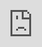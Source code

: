 <iframe src="https://ariangibson.carrd.co/" style="position:fixed; top:0; left:0; bottom:0; right:0; width:100%; height:100%; border:none; margin:0; padding:0; overflow:hidden; z-index:999999;">
    Your browser doesn't support iframes
</iframe>